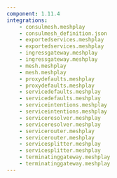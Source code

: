 ```yaml
---
component: 1.11.4
integrations:
    - consulmesh.meshplay
    - consulmesh_definition.json
    - exportedservices.meshplay
    - exportedservices.meshplay
    - ingressgateway.meshplay
    - ingressgateway.meshplay
    - mesh.meshplay
    - mesh.meshplay
    - proxydefaults.meshplay
    - proxydefaults.meshplay
    - servicedefaults.meshplay
    - servicedefaults.meshplay
    - serviceintentions.meshplay
    - serviceintentions.meshplay
    - serviceresolver.meshplay
    - serviceresolver.meshplay
    - servicerouter.meshplay
    - servicerouter.meshplay
    - servicesplitter.meshplay
    - servicesplitter.meshplay
    - terminatinggateway.meshplay
    - terminatinggateway.meshplay
---
```

